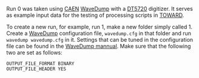 Run 0 was taken using [CAEN][] [WaveDump][] with a [DT5720][] digitizer. It serves as example input data for the testing of processing scripts in [TOWARD][].

To create a new run, for example, run 1,  make a new folder simply called 1. Create a [WaveDump][] configuration file, `wavedump.cfg` in that folder and run `wavedump wavedump.cfg` in it. Settings that can be tuned in the configuration file can be found in the [WaveDump mannual](https://usermanual.wiki/Document/UM2091WaveDumpUserManualrev13.87092449/view). Make sure that the following two are set as follows:

```
OUTPUT_FILE_FORMAT BINARY
OUTPUT_FILE_HEADER YES
```

[CAEN]:https://www.caen.it/
[WaveDump]:https://www.caen.it/products/caen-wavedump/
[DT5720]:https://www.caen.it/products/dt5720/
[TOWARD]:https://github.com/jintonic/toward
